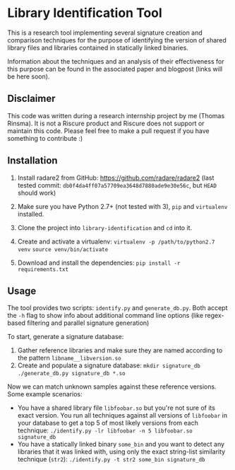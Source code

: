 # Library Identification Tool

This is a research tool implementing several signature creation and comparison techniques for the purpose of identifying the version of shared library files and libraries contained in statically linked binaries.

Information about the techniques and an analysis of their effectiveness for this purpose can be found in the associated paper and blogpost (links will be here soon).

## Disclaimer
This code was written during a research internship project by me (Thomas Rinsma). It is not a Riscure product and Riscure does not support or maintain this code. Please feel free to make a pull request if you have something to contribute :)


## Installation

1. Install radare2 from GitHub: https://github.com/radare/radare2 (last tested commit: `db0f4da4ff07a57709ea3648d7880ade9e30e56c`, but `HEAD` should work)

2. Make sure you have Python 2.7+ (not tested with 3), `pip` and `virtualenv` installed.

3. Clone the project into `library-identification` and `cd` into it.

4. Create and activate a virtualenv:
   `virtualenv -p /path/to/python2.7 venv`
   `source venv/bin/activate`

5. Download and install the dependencies:
	`pip install -r requirements.txt`

## Usage
The tool provides two scripts: `identify.py` and `generate_db.py`. Both accept the `-h` flag to show info about additional command line options (like regex-based filtering and parallel signature generation)


To start, generate a signature database:

1. Gather reference libraries and make sure they are named according to the pattern `libname__libversion.so`
2. Create and populate a signature database:
    `mkdir signature_db`
    `./generate_db.py signature_db *.so`

Now we can match unknown samples against these reference versions. Some example scenarios:

- You have a shared library file `libfoobar.so` but you're not sure of its exact version. You run all techniques against all versions of `libfoobar` in your database to get a top 5 of most likely versions from each technique:
    `./identify.py -lr libfoobar -n 5 libfoobar.so signature_db`
- You have a statically linked binary `some_bin` and you want to detect any libraries that it was linked with, using only the exact string-list similarity technique (`str2`):
    `./identify.py -t str2 some_bin signature_db`


